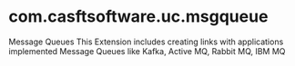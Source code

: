 # com.casftsoftware.uc.msgqueue
Message Queues
This Extension includes creating links with applications implemented Message Queues like Kafka, Active MQ, Rabbit MQ, IBM MQ
